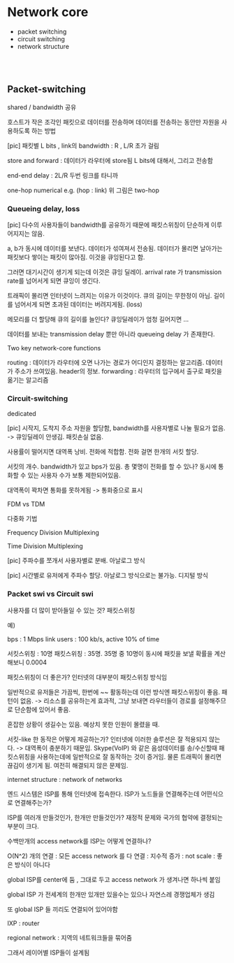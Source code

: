 # Network core
* packet switching
* circuit switching
* network structure

<br/><br/>

## Packet-switching

shared / bandwidth 공유

호스트가 작은 조각인 패킷으로 데이터를 전송하며 데이터를 전송하는 동안만 자원을 사용하도록 하는 방법

[pic] 패킷별 L bits , link의 bandwidth : R , L/R 초가 걸림

store and forward : 데이터가 라우터에 store됨 L bits에 대해서, 그리고 전송함

end-end delay : 2L/R 두번 링크를 타니까

one-hop numerical e.g. (hop : link) 위 그림은 two-hop

### Queueing delay, loss

[pic] 다수의 사용자들이 bandwidth를 공유하기 때문에 패킷스위칭이 단순하게 이루어지지는 않음.

a, b가 동시에 데이터를 보낸다. 데이터가 섞여져서 전송됨. 데이터가 몰리면 날아가는 패킷보다 쌓이는 패킷이 많아짐. 이것을 큐잉된다고 함.

그러면 대기시간이 생기게 되는데 이것은 큐잉 딜레이. arrival rate 가 transmission rate를 넘어서게 되면 큐잉이 생긴다.

트래픽이 몰리면 인터넷이 느려지는 이유가 이것이다. 큐의 길이는 무한정이 아님. 길이를 넘어서게 되면 초과된 데이터는 버려지게됨. (loss)

메모리를 더 할당해 큐의 길이를 늘인다? 큐잉딜레이가 엄청 길어지면 ...

데이터를 보내는 transmission delay 뿐만 아니라 queueing delay 가 존재한다.

Two key network-core functions

routing : 데이터가 라우터에 오면 나가는 경로가 어디인지 결정하는 알고리즘. 데이터가 주소가 쓰여있음. header의 정보.
forwarding : 라우터의 입구에서 출구로 패킷을 옮기는 알고리즘

### Circuit-switching

dedicated

[pic] 시작지, 도착지 주소 자원을 할당함, bandwidth를 사용자별로 나눌 필요가 없음. -> 큐잉딜레이 안생김. 패킷손실 없음.

사용률이 떨어지면 대역폭 낭비. 전화에 적합함. 전화 걸면 한개의 서킷 할당.

서킷의 개수. bandwidth가 있고 bps가 있음. 총 몇명이 전화를 할 수 있나? 동시에 통화할 수 있는 사용자 수가 보통 제한되어있음.

대역폭이 꽉차면 통화를 못하게됨 -> 통화중으로 표시

FDM vs TDM

다중화 기법

Frequency Division Multiplexing

Time Division Multiplexing

[pic] 주파수를 쪼개서 사용자별로 분배. 아날로그 방식

[pic] 시간별로 유저에게 주파수 할당. 아날로그 방식으로는 불가능. 디지털 방식


### Packet swi vs Circuit swi

사용자를 더 많이 받아들일 수 있는 것? 패킷스위칭

예)

bps : 1 Mbps link
users : 100 kb/s, active 10% of time

서킷스위칭 : 10명
패킷스위칭 : 35명. 35명 중 10명이 동시에 패킷을 보낼 확률을 계산해보니 0.0004 

패킷스위칭이 더 좋은가? 인터넷의 대부분이 패킷스위칭 방식임

일반적으로 유저들은 가끔씩, 한번에 ~~ 활동하는데 이런 방식엔 패킷스위칭이 좋음. 패턴이 없음.
-> 리소스를 공유하는게 효과적, 그냥 보내면 라우터들이 경로를 설정해주므로 단순함에 있어서 좋음.

혼잡한 상황이 생길수는 있음. 예상치 못한 인원이 몰렸을 때. 

서킷-like 한 동작은 어떻게 제공하는가?
인터넷에 이러한 솔루션은 잘 적용되지 않는다. -> 대역폭이 충분하기 때문임.
Skype(VoIP) 와 같은 음성데이터를 송/수신할때 패킷스위칭을 사용하는데에 일반적으로 잘 동작하는 것이 증거임.
물론 트래픽이 몰리면 끊김이 생기게 됨. 여전히 해결되지 않은 문제임.

internet structure : network of networks

엔드 시스템은 ISP를 통해 인터넷에 접속한다. ISP가 노드들을 연결해주는데 어떤식으로 연결해주는가?

ISP를 여러개 만들것인가, 한개만 만들것인가? 재정적 문제와 국가의 협약에 결정되는 부분이 크다.

수백만개의 access network를 ISP는 어떻게 연결하나?

O(N^2) 개의 연결 : 모든 access network 를 다 연결 : 지수적 증가 : not scale : 좋은 방식이 아니다

global ISP를 center에 둠 , 그대로 두고 access network 가 생겨나면 하나씩 붙임

global ISP 가 전세계의 한개만 있개만 있을수는 있으나 자연스레 경쟁업체가 생김

또 global ISP 들 끼리도 연결되어 있어야함

IXP : router

regional network : 지역의 네트워크들을 묶어줌

그래서 레이어별 ISP들이 설계됨

